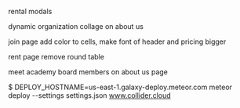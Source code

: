 
rental modals

dynamic organization collage on about us 

join page
    add color to cells, make font of header and pricing bigger
    
rent page
    remove round table 
    

meet academy board members on about us page

    
$ DEPLOY_HOSTNAME=us-east-1.galaxy-deploy.meteor.com meteor deploy --settings settings.json www.collider.cloud